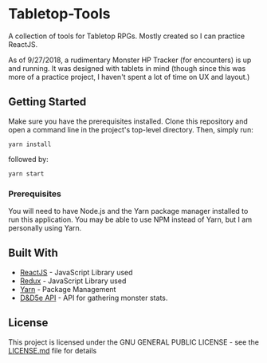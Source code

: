 # Tabletop-Tools
A collection of tools for Tabletop RPGs. Mostly created so I can practice ReactJS.

As of 9/27/2018, a rudimentary Monster HP Tracker (for encounters) is up and running. It was designed with tablets in mind (though since this was more of a
  practice project, I haven't spent a lot of time on UX and layout.)

## Getting Started

Make sure you have the prerequisites installed. Clone this repository and open
a command line in the project's top-level directory. Then, simply run:

```
yarn install
```

followed by:

```
yarn start
```

### Prerequisites

You will need to have Node.js and the Yarn package manager installed to run this application. You may be able to use NPM instead of Yarn, but I am personally using Yarn.

## Built With

* [ReactJS](https://reactjs.org/) - JavaScript Library used
* [Redux](https://redux.js.org/) - JavaScript Library used
* [Yarn](https://yarnpkg.com/en/) - Package Management
* [D&D5e API](http://www.dnd5eapi.co/) - API for gathering monster stats.

## License

This project is licensed under the GNU GENERAL PUBLIC LICENSE - see the [LICENSE.md](LICENSE.md) file for details
